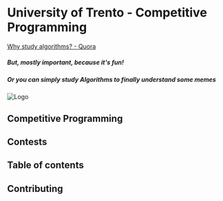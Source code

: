 # University of Trento - Competitive Programming

[Why study algorithms? - Quora](https://www.quora.com/Why-study-algorithms)

##### But, mostly important, because it's fun!
##### Or you can simply study Algorithms to finally understand some memes
![Logo](https://scontent.fmxp2-1.fna.fbcdn.net/v/t1.0-9/16406479_165757413918841_9214636900362142932_n.jpg?oh=f89f5a173bfde695973cdf164bc2a533&oe=5A552041)


## Competitive Programming

## Contests

## Table of contents

## Contributing





